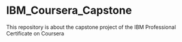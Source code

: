 # IBM_Coursera_Capstone
This repository is about the capstone project of the IBM Professional Certificate on Coursera
